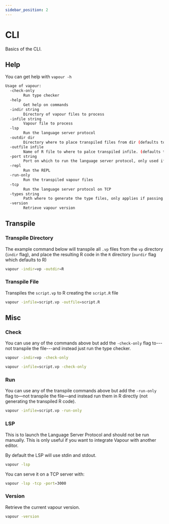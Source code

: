 ```yaml
---
sidebar_position: 2
---
```


# CLI

Basics of the CLI.

## Help

You can get help with `vapour -h`

```bash
Usage of vapour:
  -check-only
    	Run type checker
  -help
    	Get help on commands
  -indir string
    	Directory of vapour files to process
  -infile string
    	Vapour file to process
  -lsp
    	Run the language server protocol
  -outdir dir
    	Directory where to place transpiled files from dir (defaults to R) (default "R")
  -outfile infile
    	Name of R file to where to palce transpiled infile. (defaults to vapour.R) (default "vapour.R")
  -port string
    	Port on which to run the language server protocol, only used if -tcp flag is passed (defaults to 3000) (default "3000")
  -repl
    	Run the REPL
  -run-only
    	Run the transpiled vapour files
  -tcp
    	Run the language server protocol on TCP
  -types string
    	Path where to generate the type files, only applies if passing a directory with -indir (default "inst/types.vp")
  -version
    	Retrieve vapour version
```

## Transpile

### Transpile Directory

The example command below will transpile all `.vp` files from the `vp`
directory (`indir` flag), and place the resulting R code in the `R`
directory (`ourdir` flag which defaults to R)

```bash
vapour -indir=vp -outdir=R
```

### Transpile File

Transpiles the `script.vp` to R creating the `script.R` file

```bash
vapour -infile=script.vp -outfile=script.R
```

## Misc

### Check

You can use any of the commands above but add the `-check-only` flag
to---not transpile the file---and instead just run the type checker.

```bash
vapour -indir=vp -check-only

vapour -infile=script.vp -check-only
```

### Run

You can use any of the transpile commands above but add the `-run-only` flag
to&mdash;not transpile the file&mdash;and instead run them in R directly
(not generating the transpiled R code).

```bash
vapour -infile=script.vp -run-only
```

### LSP

This is to launch the Language Server Protocol and should not be run manually.
This is only useful if you want to integrate Vapour with another editor.

By default the LSP will use stdin and stdout.

```bash
vapour -lsp
```

You can serve it on a TCP server with:

```bash
vapour -lsp -tcp -port=3000
```

### Version

Retrieve the current vapour version.

```bash
vapour -version
```
